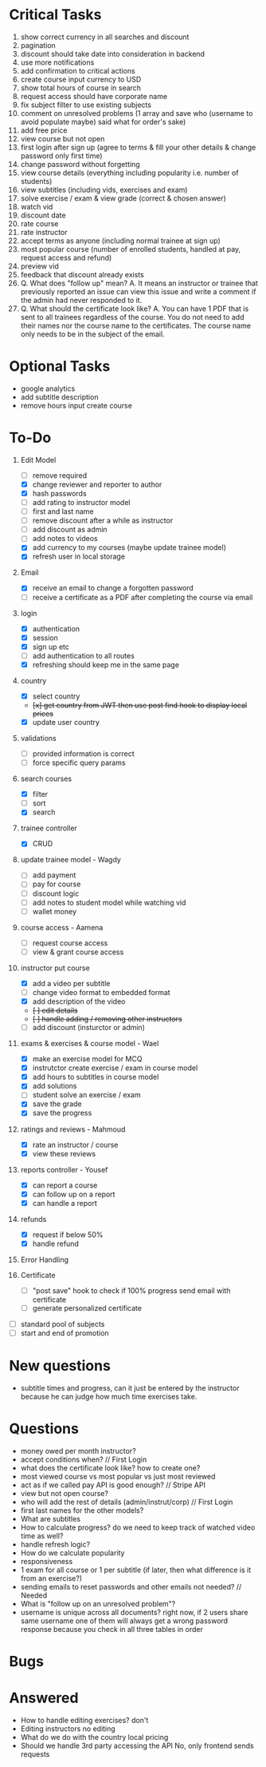 # Critical Tasks
1. show correct currency in all searches and discount
1. pagination
1. discount should take date into consideration in backend
1. use more notifications
1. add confirmation to critical actions
1. create course input currency to USD
1. show total hours of course in search
1. request access should have corporate name
1. fix subject filter to use existing subjects
1. comment on unresolved problems (1 array and save who (username to avoid populate maybe) said what for order's sake)
1. add free price
1. view course but not open
1. first login after sign up (agree to terms & fill your other details & change password only first time)
1. change password without forgetting
1. view course details (everything including popularity i.e. number of students)
1. view subtitles (including vids, exercises and exam)
1. solve exercise / exam & view grade (correct & chosen answer)
1. watch vid
1. discount date
1. rate course
1. rate instructor
1. accept terms as anyone (including normal trainee at sign up)
1. most popular course (number of enrolled students, handled at pay, request access and refund)
1. preview vid
1. feedback that discount already exists
1. Q. What does "follow up" mean? 
   A. It means an instructor or trainee that previously reported an issue can view this issue and write a comment if the admin had never responded to it.
1. Q. What should the certificate look like?
   A. You can have 1 PDF that is sent to all trainees regardless of the course. You do not need to add their names nor the course name to the certificates. The course name only needs to be in the subject of the email.

# Optional Tasks
- google analytics
- add subtitle description
- remove hours input create course

# To-Do

1. Edit Model
   - [ ] remove required
   - [x] change reviewer and reporter to author
   - [x] hash passwords
   - [ ] add rating to instructor model
   - [ ] first and last name
   - [ ] remove discount after a while as instructor
   - [ ] add discount as admin
   - [ ] add notes to videos
   - [x] add currency to my courses (maybe update trainee model)
   - [x] refresh user in local storage

1. Email
   - [x] receive an email to change a forgotten password
   - [ ] receive a certificate as a PDF after completing the course via email

1. login
   - [x] authentication
   - [x] session
   - [x] sign up etc
   - [ ] add authentication to all routes
   - [x] refreshing should keep me in the same page

1. country
   - [x] select country
   - ~~[x] get country from JWT then use post find hook to display local prices~~
   - [x] update user country

1. validations
   - [ ] provided information is correct
   - [ ] force specific query params

1. search courses
   - [x] filter
   - [ ] sort
   - [x] search

1. trainee controller
   - [x] CRUD
   
1. update trainee model - Wagdy
   - [ ] add payment
   - [ ] pay for course
   - [ ] discount logic
   - [ ] add notes to student model while watching vid
   - [ ] wallet money
 
1. course access - Aamena
   - [ ] request course access
   - [ ] view & grant course access
 
1. instructor put course
   - [x] add a video per subtitle
   - [ ] change video format to embedded format
   - [x] add description of the video
   - ~~[ ] edit details~~
   - ~~[ ] handle adding / removing other instructors~~
   - [ ] add discount (insturctor or admin)
  
1. exams & exercises & course model - Wael
   - [x] make an exercise model for MCQ
   - [x] instrutctor create exercise / exam in course model
   - [x] add hours to subtitles in course model
   - [x] add solutions
   - [ ] student solve an exercise / exam
   - [x] save the grade
   - [x] save the progress
  
1. ratings and reviews - Mahmoud
   - [x] rate an instructor / course
   - [x] view these reviews

1.  reports controller - Yousef
    - [x] can report a course
    - [x] can follow up on a report
    - [x] can handle a report
  
1. refunds
   - [x] request if below 50%
   - [x] handle refund
   
1. Error Handling
    
1. Certificate
   - [ ] "post save" hook to check if 100% progress send email with certificate
   - [ ] generate personalized certificate

- [ ] standard pool of subjects
- [ ] start and end of promotion 

# New questions
   - subtitle times and progress, can it just be entered by the instructor because he can judge how much time exercises take.

# Questions
   - money owed per month instructor?
   - accept conditions when? // First Login
   - what does the certificate look like? how to create one?
   - most viewed course vs most popular vs just most reviewed
   - act as if we called pay API is good enough? // Stripe API
   - view but not open course?
   - who will add the rest of details (admin/instrut/corp) // First Login
   - first last names for the other models?
   - What are subtitles
   - How to calculate progress? do we need to keep track of watched video time as well?
   - handle refresh logic?
   - How do we calculate popularity
   - responsiveness
   - 1 exam for all course or 1 per subtitle (if later, then what difference is it from an exercise?)
   - sending emails to reset passwords and other emails not needed? // Needed
   - What is "follow up on an unresolved problem"?
   - username is unique across all documents? right now, if 2 users share same username one of them will always get a wrong password response because you check in all three tables in order

# Bugs

# Answered
   - How to handle editing exercises?
      don't
   - Editing instructors
      no editing
   - What do we do with the country
      local pricing
   - Should we handle 3rd party accessing the API
      No, only frontend sends requests
